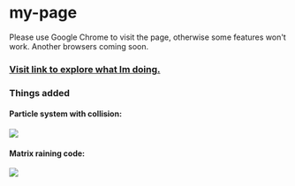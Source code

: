 # my-page
Please use Google Chrome to visit the page, otherwise some features won't work. Another browsers coming soon.

<h3><a href="https://andreshf.github.io/my-page/">Visit link to explore what Im doing.</a></h3>

<h3>Things added</h3>

<h4>Particle system with collision:</h4>
<img src="https://github.com/AndresHF/my-page/blob/master/readme/particles.gif?raw=true"/>

<br>
<h4>Matrix raining code:</h4>
<img src="https://github.com/AndresHF/my-page/blob/master/readme/matrix.gif?raw=true"/>

